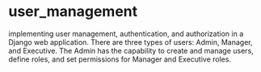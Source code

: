 # user_management
implementing user management, authentication, and authorization in a Django web application. 
There are three types of users: Admin, Manager, and Executive.
The Admin has the capability to create and manage users, define roles, and set permissions for Manager and Executive roles.
